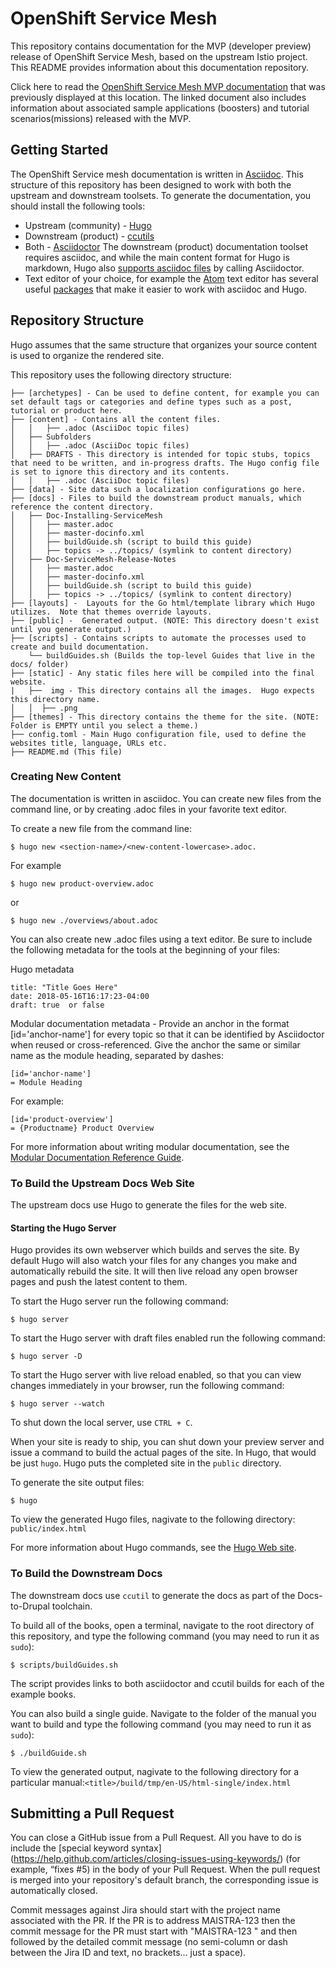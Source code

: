 
# OpenShift Service Mesh

This repository contains documentation for the MVP (developer preview) release of OpenShift Service Mesh, based on the upstream Istio project.  This README provides information about this documentation repository.

Click here to read the [OpenShift Service Mesh MVP documentation](https://github.com/openshift-istio/istio-docs/blob/master/content/install-mvp.adoc) that was previously displayed at this location.  The linked document also includes information about associated sample applications (boosters) and tutorial scenarios(missions) released with the MVP.

## Getting Started

The OpenShift Service mesh documentation is written in [Asciidoc](http://asciidoctor.org/docs/asciidoc-syntax-quick-reference/).  This structure of this repository has been designed to work with both the upstream and downstream toolsets.  To generate the documentation, you should install the following tools:

* Upstream (community) - [Hugo](https://gohugo.io/)  
* Downstream (product) - [ccutils](https://pantheon.cee.redhat.com/#/help/ccutil)
* Both - [Asciidoctor](http://asciidoctor.org/docs/install-toolchain/) The downstream (product) documentation toolset requires asciidoc, and while the main content format for Hugo is markdown, Hugo also [supports asciidoc files](https://gohugo.io/content-management/formats/#additional-formats-through-external-helpers) by calling Asciidoctor.
* Text editor of your choice, for example the [Atom](https://atom.io/) text editor has several useful [packages](https://atom.io/packages) that make it easier to work with asciidoc and Hugo.

## Repository Structure
Hugo assumes that the same structure that organizes your source content is used to organize the rendered site. 


This repository uses the following directory structure:
```
├── [archetypes] - Can be used to define content, for example you can set default tags or categories and define types such as a post, tutorial or product here.  
├── [content] - Contains all the content files.
│   │   ├── .adoc (AsciiDoc topic files)
│   ├── Subfolders     
│   │   ├── .adoc (AsciiDoc topic files)
│   ├── DRAFTS - This directory is intended for topic stubs, topics that need to be written, and in-progress drafts. The Hugo config file is set to ignore this directory and its contents.  
│   │   ├── .adoc (AsciiDoc topic files)
├── [data] - Site data such a localization configurations go here.
├── [docs] - Files to build the downstream product manuals, which reference the content directory. 
│   ├── Doc-Installing-ServiceMesh
│   │   ├── master.adoc
│   │   ├── master-docinfo.xml
│   │   ├── buildGuide.sh (script to build this guide)
│   │   ├── topics -> ../topics/ (symlink to content directory)
│   ├── Doc-ServiceMesh-Release-Notes
│   │   ├── master.adoc
│   │   ├── master-docinfo.xml
│   │   ├── buildGuide.sh (script to build this guide)
│   │   ├── topics -> ../topics/ (symlink to content directory)
├── [layouts] -  Layouts for the Go html/template library which Hugo utilizes.  Note that themes override layouts.
├── [public] -  Generated output. (NOTE: This directory doesn't exist until you generate output.)
├── [scripts] - Contains scripts to automate the processes used to create and build documentation.
    └── buildGuides.sh (Builds the top-level Guides that live in the docs/ folder)
├── [static] - Any static files here will be compiled into the final website.
|   ├──  img - This directory contains all the images.  Hugo expects this directory name.
│   │  ├── .png
├── [themes] - This directory contains the theme for the site. (NOTE: Folder is EMPTY until you select a theme.)
├── config.toml - Main Hugo configuration file, used to define the websites title, language, URLs etc.
├── README.md (This file)
```

### Creating New Content

The documentation is written in asciidoc.  You can create new files from the command line, or by creating .adoc files in your favorite text editor.

To create a new file from the command line:
```
$ hugo new <section-name>/<new-content-lowercase>.adoc.
```
For example
```
$ hugo new product-overview.adoc
```
or
```
$ hugo new ./overviews/about.adoc
```

You can also create new .adoc files using a text editor.  Be sure to include the following metadata for the tools at the beginning of your files:

Hugo metadata
```
title: "Title Goes Here"
date: 2018-05-16T16:17:23-04:00
draft: true  or false
```
Modular documentation metadata - Provide an anchor in the format [id='anchor-name'] for every topic so that it can be identified by Asciidoctor when reused or cross-referenced. Give the anchor the same or similar name as the module heading, separated by dashes:
```
[id='anchor-name']
= Module Heading 
```
For example:
```
[id='product-overview']
= {Productname} Product Overview
```
For more information about writing modular documentation, see the [Modular Documentation Reference Guide](https://redhat-documentation.github.io/modular-docs/).

### To Build the Upstream Docs Web Site

The upstream docs use Hugo to generate the files for the web site.  

#### Starting the Hugo Server
Hugo provides its own webserver which builds and serves the site.  By default Hugo will also watch your files for any changes you make and automatically rebuild the site. It will then live reload any open browser pages and push the latest content to them.
	 	 	
To start the Hugo server run the following command:
````
$ hugo server
````
To start the Hugo server with draft files enabled run the following command:
```
$ hugo server -D
```
To start the Hugo server with live reload enabled, so that you can view changes immediately in your browser, run the following command:
```
$ hugo server --watch
```
To shut down the local server, use `CTRL + C`.

When your site is ready to ship, you can shut down your preview server and issue a command to build the actual pages of the site. In Hugo, that would be just `hugo`. Hugo puts the completed site in the `public` directory.

To generate the site output files:
```
$ hugo
```

To view the generated Hugo files, nagivate to the following directory:  `public/index.html`

For more information about Hugo commands, see the [Hugo Web site](https://gohugo.io/getting-started/usage/).

### To Build the Downstream Docs

The downstream docs use `ccutil` to generate the docs as part of the Docs-to-Drupal toolchain.

To build all of the books, open a terminal, navigate to the root directory of this repository, and type the following command (you may need to run it as `sudo`):
```
$ scripts/buildGuides.sh   
```
The script provides links to both asciidoctor and ccutil builds for each of the example books.

You can also build a single guide. Navigate to the folder of the manual you want to build and type the following command (you may need to run it as `sudo`):
```
$ ./buildGuide.sh
```

To view the generated output, nagivate to the following directory for a particular manual:`<title>/build/tmp/en-US/html-single/index.html`


## Submitting a Pull Request

You can close a GitHub issue from a Pull Request.  All you have to do is include the [special keyword syntax] (https://help.github.com/articles/closing-issues-using-keywords/) (for example, “fixes #5) in the body of your Pull Request.  When the pull request is merged into your repository's default branch, the corresponding issue is automatically closed.

Commit messages against Jira should start with the project name associated with the PR. If the PR is to address MAISTRA-123 then the commit message for the PR must start with "MAISTRA-123 " and then followed by the detailed commit message (no semi-column or dash between the Jira ID and text, no brackets... just a space).


